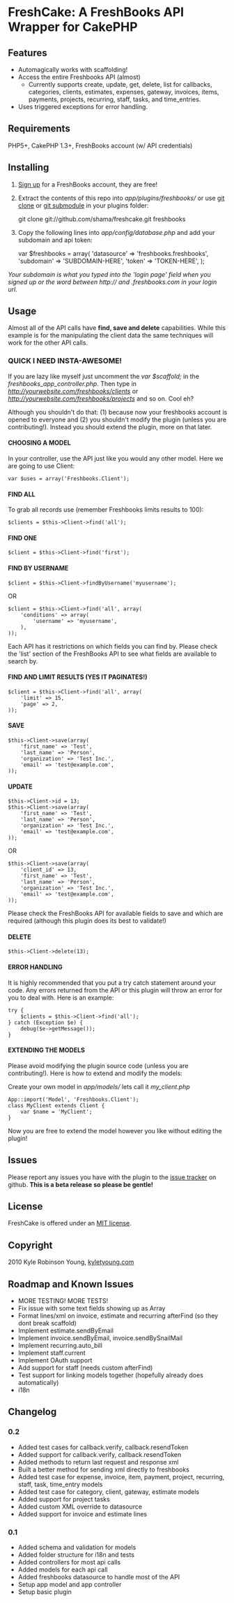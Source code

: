 # FreshCake: A FreshBooks API Wrapper for CakePHP

## Features

* Automagically works with scaffolding!
* Access the entire Freshbooks API (almost)
  * Currently supports create, update, get, delete, list for callbacks, categories, clients, estimates, expenses, gateway, invoices, items, payments, projects, recurring, staff, tasks, and time_entries.
* Uses triggered exceptions for error handling.

## Requirements

PHP5+, CakePHP 1.3+, FreshBooks account (w/ API credentials)

## Installing

1. [Sign up](http://freshbooks.com) for a FreshBooks account, they are free!
2. Extract the contents of this repo into *app/plugins/freshbooks/* or use [git clone](http://www.kernel.org/pub/software/scm/git/docs/git-clone.html) or [git submodule](http://www.kernel.org/pub/software/scm/git/docs/git-submodule.html) in your plugins folder:
		
	git clone git://github.com/shama/freshcake.git freshbooks

3. Copy the following lines into *app/config/database.php* and add your subdomain and api token:

	var $freshbooks = array(
		'datasource' => 'freshbooks.freshbooks',
		'subdomain' => 'SUBDOMAIN-HERE',
		'token' => 'TOKEN-HERE',
	);

*Your subdomain is what you typed into the 'login page' field when you signed up or the word between http:// and .freshbooks.com in your login url.*

## Usage

Almost all of the API calls have **find, save and delete** capabilities. While this example is for the manipulating the client data the same techniques will work for the other API calls.

### QUICK I NEED INSTA-AWESOME!

If you are lazy like myself just uncomment the *var $scaffold;* in the *freshbooks_app_controller.php*. Then type in *http://yourwebsite.com/freshbooks/clients* or *http://yourwebsite.com/freshbooks/projects* and so on. Cool eh?

Although you shouldn't do that: (1) because now your freshbooks account is opened to everyone and (2) you shouldn't modify the plugin (unless you are contributing!). Instead you should extend the plugin, more on that later.

#### CHOOSING A MODEL

In your controller, use the API just like you would any other model. Here we are going to use Client:

    var $uses = array('Freshbooks.Client');

#### FIND ALL

To grab all records use (remember Freshbooks limits results to 100):

    $clients = $this->Client->find('all');

#### FIND ONE

    $client = $this->Client->find('first');

#### FIND BY USERNAME

    $client = $this->Client->findByUsername('myusername');

OR

    $client = $this->Client->find('all', array(
        'conditions' => array(
            'username' => 'myusername',
        ),
    ));

Each API has it restrictions on which fields you can find by. Please check the 'list' section of the FreshBooks API to see what fields are available to search by.

#### FIND AND LIMIT RESULTS (YES IT PAGINATES!)

    $client = $this->Client->find('all', array(
        'limit' => 15,
        'page' => 2,
    ));

#### SAVE

    $this->Client->save(array(
        'first_name' => 'Test',
        'last_name' => 'Person',
        'organization' => 'Test Inc.',
        'email' => 'test@example.com',
    ));

#### UPDATE

    $this->Client->id = 13;
    $this->Client->save(array(
        'first_name' => 'Test',
        'last_name' => 'Person',
        'organization' => 'Test Inc.',
        'email' => 'test@example.com',
    ));

OR

    $this->Client->save(array(
        'client_id' => 13,
        'first_name' => 'Test',
        'last_name' => 'Person',
        'organization' => 'Test Inc.',
        'email' => 'test@example.com',
    ));

Please check the FreshBooks API for available fields to save and which are required (although this plugin does its best to validate!)

#### DELETE

    $this->Client->delete(13);

#### ERROR HANDLING

It is highly recommended that you put a try catch statement around your code. Any errors returned from the API or this plugin will throw an error for you to deal with. Here is an example:

    try {
        $clients = $this->Client->find('all');
    } catch (Exception $e) {
        debug($e->getMessage());
    }

#### EXTENDING THE MODELS

Please avoid modifying the plugin source code (unless you are contributing!). Here is how to extend and modify the models:

Create your own model in *app/models/* lets call it *my_client.php*

    App::import('Model', 'Freshbooks.Client');
    class MyClient extends Client {
        var $name = 'MyClient';
    }

Now you are free to extend the model however you like without editing the plugin!

## Issues

Please report any issues you have with the plugin to the [issue tracker](http://github.com/shama/freshcake/issues) on github. **This is a beta release so please be gentle!**

## License

FreshCake is offered under an [MIT license](http://www.opensource.org/licenses/mit-license.php).

## Copyright

2010 Kyle Robinson Young, [kyletyoung.com](http://kyletyoung.com)

## Roadmap and Known Issues

* MORE TESTING! MORE TESTS!
* Fix issue with some text fields showing up as Array
* Format lines/xml on invoice, estimate and recurring afterFind (so they dont break scaffold)
* Implement estimate.sendByEmail
* Implement invoice.sendByEmail, invoice.sendBySnailMail
* Implement recurring.auto_bill
* Implement staff.current
* Implement OAuth support
* Add support for staff (needs custom afterFind)
* Test support for linking models together (hopefully already does automatically)
* i18n

## Changelog

### 0.2

* Added test cases for callback.verify, callback.resendToken
* Added support for callback.verify, callback.resendToken
* Added methods to return last request and response xml
* Built a better method for sending xml directly to freshbooks
* Added test case for expense, invoice, item, payment, project, recurring, staff, task, time_entry models
* Added test case for category, client, gateway, estimate models
* Added support for project tasks
* Added custom XML override to datasource
* Added support for invoice and estimate lines

### 0.1

* Added schema and validation for models
* Added folder structure for i18n and tests
* Added controllers for most api calls
* Added models for each api call
* Added freshbooks datasource to handle most of the API
* Setup app model and app controller
* Setup basic plugin
